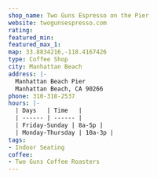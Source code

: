 ```yaml
---
shop_name: Two Guns Espresso on the Pier
website: twogunsespresso.com
rating: 
featured_min: 
featured_max_1: 
map: 33.8834216,-118.4167426
type: Coffee Shop
city: Manhattan Beach
address: |-
  Manhattan Beach Pier
  Manhattan Beach, CA 90266
phone: 310-318-2537
hours: |-
  | Days   | Time   |
  | ------ | ------ |
  | Friday-Sunday | 8a-5p |
  | Monday-Thursday | 10a-3p |
tags:
- Indoor Seating
coffee:
- Two Guns Coffee Roasters
---
```


